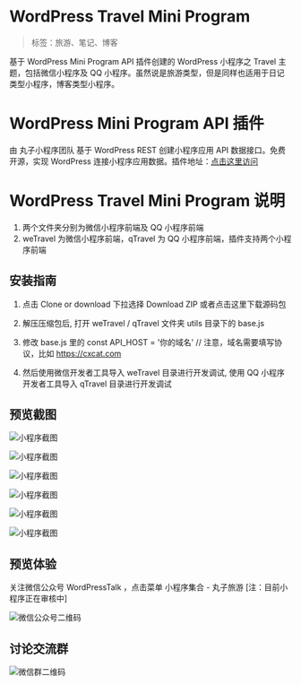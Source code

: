 # WordPress Travel Mini Program

> 标签：旅游、笔记、博客

基于 WordPress Mini Program API 插件创建的 WordPress 小程序之 Travel 主题，包括微信小程序及 QQ 小程序。虽然说是旅游类型，但是同样也适用于日记类型小程序，博客类型小程序。

# WordPress Mini Program API 插件

由 丸子小程序团队 基于 WordPress REST 创建小程序应用 API 数据接口。免费开源，实现 WordPress 连接小程序应用数据。插件地址：[点击这里访问](https://github.com/dchijack/wp-mini-program)

# WordPress Travel Mini Program 说明

1. 两个文件夹分别为微信小程序前端及 QQ 小程序前端
2. weTravel 为微信小程序前端，qTravel 为 QQ 小程序前端，插件支持两个小程序前端

## 安装指南

1. 点击 Clone or download 下拉选择 Download ZIP 或者点击这里下载源码包

2. 解压压缩包后, 打开 weTravel / qTravel 文件夹 utils 目录下的 base.js

3. 修改 base.js 里的 const API_HOST = '你的域名' // 注意，域名需要填写协议，比如 https://cxcat.com

4. 然后使用微信开发者工具导入 weTravel 目录进行开发调试, 使用 QQ 小程序开发者工具导入 qTravel 目录进行开发调试

## 预览截图

![小程序截图](https://github.com/dchijack/Travel-Mini-Program/blob/master/screenshot/20190722154321.jpg)

![小程序截图](https://github.com/dchijack/Travel-Mini-Program/blob/master/screenshot/20190722154328.jpg)

![小程序截图](https://github.com/dchijack/Travel-Mini-Program/blob/master/screenshot/20190722154336.jpg)

![小程序截图](https://github.com/dchijack/Travel-Mini-Program/blob/master/screenshot/20190722154402.jpg)

![小程序截图](https://github.com/dchijack/Travel-Mini-Program/blob/master/screenshot/20190722154355.jpg)

![小程序截图](https://github.com/dchijack/Travel-Mini-Program/blob/master/screenshot/20190722154348.jpg)

## 预览体验

关注微信公众号 WordPressTalk ，点击菜单  小程序集合 - 丸子旅游  [注：目前小程序正在审核中]

![微信公众号二维码](https://github.com/dchijack/WP-REST-API/blob/master/qrcode.jpg)

## 讨论交流群

![微信群二维码](https://github.com/dchijack/Travel-Mini-Program/blob/master/screenshot/156378376.jpg)